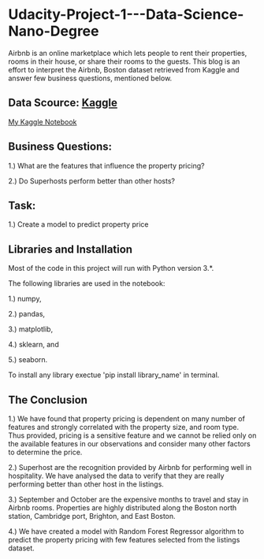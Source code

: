 # Udacity-Project-1---Data-Science-Nano-Degree
Airbnb is an online marketplace which lets people to rent their properties, rooms in their house, or share their rooms to the guests. This blog is an effort to interpret the Airbnb, Boston dataset retrieved from Kaggle and answer few business questions, mentioned below.

## Data Scource: [Kaggle](https://www.kaggle.com/airbnb/boston)

[My Kaggle Notebook](https://www.kaggle.com/suveesh/airbnb-boston-data-anaysis-and-price-prediction)

## Business Questions:
1.) What are the features that influence the property pricing?

2.) Do Superhosts perform better than other hosts?

## Task:
1.) Create a model to predict property price

## Libraries and Installation

Most of the code in this project will run with Python version 3.*. 


The following libraries are used in the notebook: 

1.) numpy, 

2.) pandas, 

3.) matplotlib, 

4.) sklearn, and 

5.) seaborn. 

To install any library exectue 'pip install library_name' in terminal.

## The Conclusion

1.) We have found that property pricing is dependent on many number of features and strongly correlated with the property size, and room type. Thus provided, pricing is a sensitive feature and we cannot be relied only on the available features in our observations and consider many other factors to determine the price.
   
2.) Superhost are the recognition provided by Airbnb for performing well in hospitality. We have analysed the data to verify that they are really performing better than other host in the listings.
   
3.) September and October are the expensive months to travel and stay in Airbnb rooms. Properties are highly distributed along the Boston north station, Cambridge port, Brighton, and East Boston.
   
4.) We have created a model with Random Forest Regressor algorithm to predict the property pricing with few features selected from the listings dataset.
